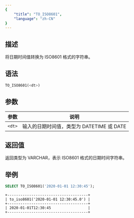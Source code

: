 ```yaml
---
{
    "title": "TO_ISO8601",
    "language": "zh-CN"
}
---
```


## 描述

将日期时间值转换为 ISO8601 格式的字符串。

## 语法

```sql
TO_ISO8601(<dt>)
```

## 参数

| 参数 | 说明 |
| ---- | ---- |
| `<dt>` | 输入的日期时间值，类型为 DATETIME 或 DATE |

## 返回值

返回类型为 VARCHAR，表示 ISO8601 格式的日期时间字符串。

## 举例

```sql
SELECT TO_ISO8601('2020-01-01 12:30:45');
```

```text
+-------------------------------------+
| to_iso8601('2020-01-01 12:30:45.0') |
+-------------------------------------+
| 2020-01-01T12:30:45                 |
+-------------------------------------+
```
